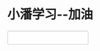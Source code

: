 # 小潘学习--加油
<title>小潘学习--加油</title>
<style>
  input{                 border: 1px solid #ccc;                 padding: 7px 0px;                 border-radius: 3px;                 padding-left:5px;                 -webkit-box-shadow: inset 0 1px 1px rgba(0,0,0,.075);                 box-shadow: inset 0 1px 1px rgba(0,0,0,.075);                 -webkit-transition: border-color ease-in-out .15s,-webkit-box-shadow ease-in-out .15s;                 -o-transition: border-color ease-in-out .15s,box-shadow ease-in-out .15s;                 transition: border-color ease-in-out .15s,box-shadow ease-in-out .15s             }             input:focus{                     border-color: #66afe9;                     outline: 0;                     -webkit-box-shadow: inset 0 1px 1px rgba(0,0,0,.075),0 0 8px rgba(102,175,233,.6);                     box-shadow: inset 0 1px 1px rgba(0,0,0,.075),0 0 8px rgba(102,175,233,.6)             }
button{                 border: 1px solid #ccc;                 padding: 7px 0px;                 border-radius: 3px;                 padding-left:5px;                 -webkit-box-shadow: inset 0 1px 1px rgba(0,0,0,.075);                 box-shadow: inset 0 1px 1px rgba(0,0,0,.075);                 -webkit-transition: border-color ease-in-out .15s,-webkit-box-shadow ease-in-out .15s;                 -o-transition: border-color ease-in-out .15s,box-shadow ease-in-out .15s;                 transition: border-color ease-in-out .15s,box-shadow ease-in-out .15s             }             button:focus{                     border-color: #66afe9;                     outline: 0;                     -webkit-box-shadow: inset 0 1px 1px rgba(0,0,0,.075),0 0 8px rgba(102,175,233,.6);                     box-shadow: inset 0 1px 1px rgba(0,0,0,.075),0 0 8px rgba(102,175,233,.6)             }

</style>
<input id="exam">
